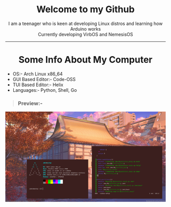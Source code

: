 <h1 align=center>Welcome to my Github</h1>
<p align=center>I am a teenager who is keen at developing Linux distros and learning how Arduino works<br>Currently developing VirbOS and NemesisOS</p>

___

<h1 align=center>Some Info About My Computer</h1>

- OS:- Arch Linux x86_64
- GUI Based Editor:- Code-OSS
- TUI Based Editor:- Helix
- Languages:- Python, Shell, Go

> ### Preview:-
![master](2023-05-26-202903_1366x768_scrot.png)
